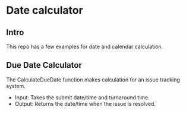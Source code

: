 # Date calculator

## Intro

This repo has a few examples for date and calendar calculation.

## Due Date Calculator

The CalculateDueDate function makes calculation for an issue
tracking system.

* Input: Takes the submit date/time and turnaround time.
* Output: Returns the date/time when the issue is resolved.
